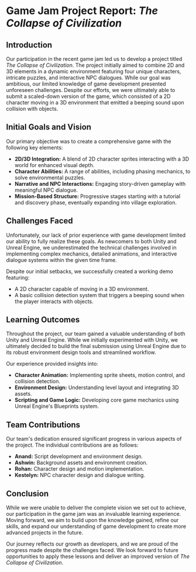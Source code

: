 # Game Jam Project Report: *The Collapse of Civilization*

## Introduction
Our participation in the recent game jam led us to develop a project titled *The Collapse of Civilization*. The project initially aimed to combine 2D and 3D elements in a dynamic environment featuring four unique characters, intricate puzzles, and interactive NPC dialogues. While our goal was ambitious, our limited knowledge of game development presented unforeseen challenges. Despite our efforts, we were ultimately able to submit a scaled-down version of the game, which consisted of a 2D character moving in a 3D environment that emitted a beeping sound upon collision with objects.

## Initial Goals and Vision
Our primary objective was to create a comprehensive game with the following key elements:
- **2D/3D Integration:** A blend of 2D character sprites interacting with a 3D world for enhanced visual depth.
- **Character Abilities:** A range of abilities, including phasing mechanics, to solve environmental puzzles.
- **Narrative and NPC Interactions:** Engaging story-driven gameplay with meaningful NPC dialogue.
- **Mission-Based Structure:** Progressive stages starting with a tutorial and discovery phase, eventually expanding into village exploration.

## Challenges Faced
Unfortunately, our lack of prior experience with game development limited our ability to fully realize these goals. As newcomers to both Unity and Unreal Engine, we underestimated the technical challenges involved in implementing complex mechanics, detailed animations, and interactive dialogue systems within the given time frame. 

Despite our initial setbacks, we successfully created a working demo featuring:
- A 2D character capable of moving in a 3D environment.
- A basic collision detection system that triggers a beeping sound when the player interacts with objects.

## Learning Outcomes
Throughout the project, our team gained a valuable understanding of both Unity and Unreal Engine. While we initially experimented with Unity, we ultimately decided to build the final submission using Unreal Engine due to its robust environment design tools and streamlined workflow.

Our experience provided insights into:
- **Character Animation:** Implementing sprite sheets, motion control, and collision detection.
- **Environment Design:** Understanding level layout and integrating 3D assets.
- **Scripting and Game Logic:** Developing core game mechanics using Unreal Engine's Blueprints system.

## Team Contributions
Our team's dedication ensured significant progress in various aspects of the project. The individual contributions are as follows:
- **Anand:** Script development and environment design.
- **Ashwin:** Background assets and environment creation.
- **Rohan:** Character design and motion implementation.
- **Kestelyn:** NPC character design and dialogue writing.

## Conclusion
While we were unable to deliver the complete vision we set out to achieve, our participation in the game jam was an invaluable learning experience. Moving forward, we aim to build upon the knowledge gained, refine our skills, and expand our understanding of game development to create more advanced projects in the future.

Our journey reflects our growth as developers, and we are proud of the progress made despite the challenges faced. We look forward to future opportunities to apply these lessons and deliver an improved version of *The Collapse of Civilization*.

